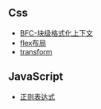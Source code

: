 ## Css

+ [BFC-块级格式化上下文](./css/bfc.md)
+ [flex布局](./css/flex.md)
+ [transform](./css/transform.md)


## JavaScript

+ [正则表达式](./javascript/regexp.md)